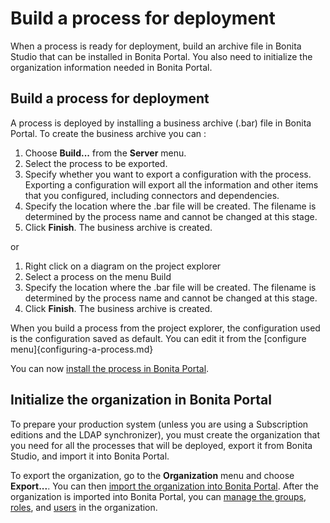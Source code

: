 # Build a process for deployment

When a process is ready for deployment, build an archive file in Bonita Studio that can be installed in Bonita Portal.
You also need to initialize the organization information needed in Bonita Portal.

## Build a process for deployment

A process is deployed by installing a business archive (.bar) file in Bonita Portal.
To create the business archive you can :

1. Choose **Build...** from the **Server** menu.
2. Select the process to be exported.
3. Specify whether you want to export a configuration with the process. 
Exporting a configuration will export all the information and other items that you configured, including connectors and dependencies.
4. Specify the location where the .bar file will be created. The filename is determined by the process name and cannot be changed at this stage.
5. Click **Finish**. The business archive is created.

or

1. Right click on a diagram on the project explorer
2. Select a process on the menu Build
3. Specify the location where the .bar file will be created. The filename is determined by the process name and cannot be changed at this stage.
4. Click **Finish**. The business archive is created.

When you build a process from the project explorer, the configuration used is the configuration saved as default. You can edit it from the [configure menu]{configuring-a-process.md}


You can now [install the process in Bonita Portal](processes.md).

## Initialize the organization in Bonita Portal

To prepare your production system (unless you are using a Subscription editions and the LDAP synchronizer), 
you must create the organization that you need for all the processes that will be deployed, export it from Bonita Studio,
and import it into Bonita Portal. 

To export the organization, go to the **Organization** menu and choose **Export...**. You
can then [import the organization into Bonita Portal](import-export-an-organization.md). After the organization is imported into Bonita Portal, 
you can [manage the groups](group.md), [roles](role.md), and [users](manage-a-user.md) in the organization.
